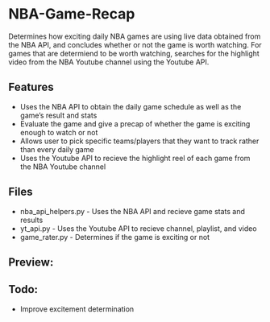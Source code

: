 # NBA-Game-Recap

Determines how exciting daily NBA games are using live data obtained from the NBA API, and concludes whether or not the game is worth watching. For games that are determiend to be worth watching, searches for the highlight video from the NBA Youtube channel using the Youtube API.

## Features
- Uses the NBA API to obtain the daily game schedule as well as the game’s result and stats
- Evaluate the game and give a precap of whether the game is exciting enough to watch or not
- Allows user to pick specific teams/players that they want to track rather than every daily game
- Uses the Youtube API to recieve the highlight reel of each game from the NBA Youtube channel

## Files
- nba_api_helpers.py - Uses the NBA API and recieve game stats and results
- yt_api.py - Uses the Youtube API to recieve channel, playlist, and video 
- game_rater.py - Determines if the game is exciting or not

## Preview:

## Todo:
- Improve excitement determination

